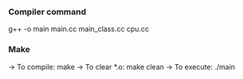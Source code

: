 ### Compiler command
g++ -o main main.cc main_class.cc cpu.cc

### Make
-> To compile: make
-> To clear *.o: make clean
-> To execute: ./main